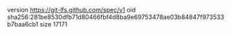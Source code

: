 version https://git-lfs.github.com/spec/v1
oid sha256:281be8530dfb71d80466fbf4d8ba9e69753478ae03b84847f973533b7baa6cb1
size 17171
